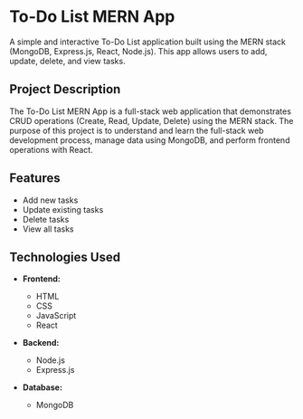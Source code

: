 # To-Do List MERN App

A simple and interactive To-Do List application built using the MERN stack (MongoDB, Express.js, React, Node.js). This app allows users to add, update, delete, and view tasks.


## Project Description
The To-Do List MERN App is a full-stack web application that demonstrates CRUD operations (Create, Read, Update, Delete) using the MERN stack. The purpose of this project is to understand and learn the full-stack web development process, manage data using MongoDB, and perform frontend operations with React.

## Features
- Add new tasks
- Update existing tasks
- Delete tasks
- View all tasks

## Technologies Used
- **Frontend:**
  - HTML
  - CSS
  - JavaScript
  - React

- **Backend:**
  - Node.js
  - Express.js

- **Database:**
  - MongoDB
